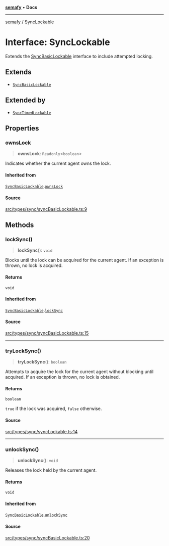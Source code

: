 [**semafy**](../README.md) • **Docs**

***

[semafy](../globals.md) / SyncLockable

# Interface: SyncLockable

Extends the [SyncBasicLockable](SyncBasicLockable.md) interface to include attempted locking.

## Extends

- [`SyncBasicLockable`](SyncBasicLockable.md)

## Extended by

- [`SyncTimedLockable`](SyncTimedLockable.md)

## Properties

### ownsLock

> **ownsLock**: `Readonly`\<`boolean`\>

Indicates whether the current agent owns the lock.

#### Inherited from

[`SyncBasicLockable`](SyncBasicLockable.md).[`ownsLock`](SyncBasicLockable.md#ownslock)

#### Source

[src/types/sync/syncBasicLockable.ts:9](https://github.com/havelessbemore/semafy/blob/24a3ea8dcb70f91d58fc18f17dc96fd55aaef829/src/types/sync/syncBasicLockable.ts#L9)

## Methods

### lockSync()

> **lockSync**(): `void`

Blocks until the lock can be acquired for the current agent.
If an exception is thrown, no lock is acquired.

#### Returns

`void`

#### Inherited from

[`SyncBasicLockable`](SyncBasicLockable.md).[`lockSync`](SyncBasicLockable.md#locksync)

#### Source

[src/types/sync/syncBasicLockable.ts:15](https://github.com/havelessbemore/semafy/blob/24a3ea8dcb70f91d58fc18f17dc96fd55aaef829/src/types/sync/syncBasicLockable.ts#L15)

***

### tryLockSync()

> **tryLockSync**(): `boolean`

Attempts to acquire the lock for the current agent
without blocking until acquired. If an exception
is thrown, no lock is obtained.

#### Returns

`boolean`

`true` if the lock was acquired, `false` otherwise.

#### Source

[src/types/sync/syncLockable.ts:14](https://github.com/havelessbemore/semafy/blob/24a3ea8dcb70f91d58fc18f17dc96fd55aaef829/src/types/sync/syncLockable.ts#L14)

***

### unlockSync()

> **unlockSync**(): `void`

Releases the lock held by the current agent.

#### Returns

`void`

#### Inherited from

[`SyncBasicLockable`](SyncBasicLockable.md).[`unlockSync`](SyncBasicLockable.md#unlocksync)

#### Source

[src/types/sync/syncBasicLockable.ts:20](https://github.com/havelessbemore/semafy/blob/24a3ea8dcb70f91d58fc18f17dc96fd55aaef829/src/types/sync/syncBasicLockable.ts#L20)
